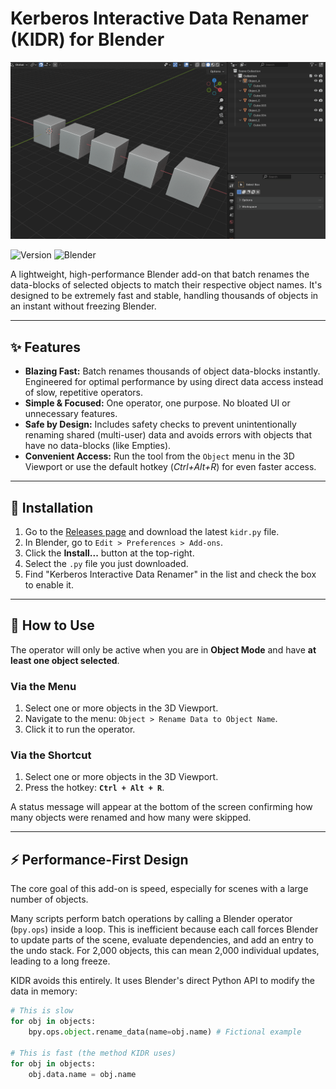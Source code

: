 # Kerberos Interactive Data Renamer (KIDR) for Blender

![Alt text for screen readers](kidr_example.gif)

![Version](https://img.shields.io/badge/version-1.6.0-blue)
![Blender](https://img.shields.io/badge/Blender-4.0+-orange)

A lightweight, high-performance Blender add-on that batch renames the data-blocks of selected objects to match their respective object names. It's designed to be extremely fast and stable, handling thousands of objects in an instant without freezing Blender.



---

## ✨ Features

* **Blazing Fast:** Batch renames thousands of object data-blocks instantly. Engineered for optimal performance by using direct data access instead of slow, repetitive operators.
* **Simple & Focused:** One operator, one purpose. No bloated UI or unnecessary features.
* **Safe by Design:** Includes safety checks to prevent unintentionally renaming shared (multi-user) data and avoids errors with objects that have no data-blocks (like Empties).
* **Convenient Access:** Run the tool from the `Object` menu in the 3D Viewport or use the default hotkey (_Ctrl+Alt+R_) for even faster access.

---

## 💾 Installation

1.  Go to the [Releases page](https://github.com/KerberosInteractive/KIDR/releases) and download the latest `kidr.py` file.
2.  In Blender, go to `Edit > Preferences > Add-ons`.
3.  Click the **Install...** button at the top-right.
4.  Select the `.py` file you just downloaded.
5.  Find "Kerberos Interactive Data Renamer" in the list and check the box to enable it.

---

## 🚀 How to Use

The operator will only be active when you are in **Object Mode** and have **at least one object selected**.

### Via the Menu

1.  Select one or more objects in the 3D Viewport.
2.  Navigate to the menu: `Object > Rename Data to Object Name`.
3.  Click it to run the operator.

### Via the Shortcut

1.  Select one or more objects in the 3D Viewport.
2.  Press the hotkey: **`Ctrl + Alt + R`**.

A status message will appear at the bottom of the screen confirming how many objects were renamed and how many were skipped.

---

## ⚡ Performance-First Design

The core goal of this add-on is speed, especially for scenes with a large number of objects.

Many scripts perform batch operations by calling a Blender operator (`bpy.ops`) inside a loop. This is inefficient because each call forces Blender to update parts of the scene, evaluate dependencies, and add an entry to the undo stack. For 2,000 objects, this can mean 2,000 individual updates, leading to a long freeze.

KIDR avoids this entirely. It uses Blender's direct Python API to modify the data in memory:

```python
# This is slow
for obj in objects:
    bpy.ops.object.rename_data(name=obj.name) # Fictional example

# This is fast (the method KIDR uses)
for obj in objects:
    obj.data.name = obj.name
